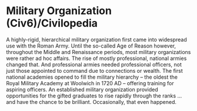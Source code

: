 # Military Organization (Civ6)/Civilopedia

A highly-rigid, hierarchical military organization first came into widespread use with the Roman Army. Until the so-called Age of Reason however, throughout the Middle and Renaissance periods, most military organizations were rather ad hoc affairs. The rise of mostly professional, national armies changed that. And professional armies needed professional officers, not just those appointed to command due to connections or wealth. The first national academies opened to fill the military hierarchy – the oldest the Royal Military Academy at Woolwich in 1720 AD – offering training for aspiring officers. An established military organization provided opportunities for the gifted graduates to rise rapidly through the ranks … and have the chance to be brilliant. Occasionally, that even happened.